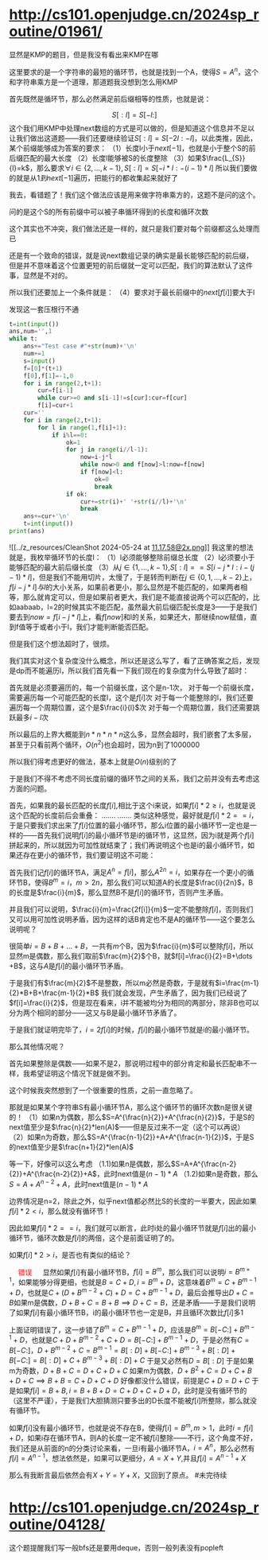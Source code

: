 # http://cs101.openjudge.cn/2024sp_routine/01961/

显然是KMP的题目，但是我没有看出来KMP在哪

这里要求的是一个字符串的最短的循环节，也就是找到一个A，使得$S=A^{n}$，这个和字符串乘方是一个道理，那道题我没想到怎么用KMP

首先既然是循环节，那么必然满足前后缀相等的性质，也就是说：

$$
S[:l]=S[-l:]
$$
这个我们用KMP中处理next数组的方式是可以做的，但是知道这个信息并不足以让我们做出这道题——我们还要继续验证$S[:l]=S[-2l:-l]$，以此类推，因此，某个前缀能够成为答案的要求：
（1）长度l小于$next[-1]$，也就是小于整个S的前后缀匹配的最大长度
（2）长度l能够被S的长度整除
（3）如果$\frac{L_{S}}{l}=k$，那么要求$\forall i\in\{ 2,\dots,k-1 \},S[:l]=S[-i*l:-(i-1)*l]$
所以我们要做的就是从$1到next[-1]$遍历，把能行的都收集起来就好了

我去，看错题了！我们这个做法应该是用来做字符串乘方的，这题不是问的这个。

问的是这个S的所有前缀中可以被子串循环得到的长度和循环次数

这个其实也不冲突，我们做法还是一样的，就只是我们要对每个前缀都这么处理而已

还是有一个致命的错误，就是说next数组记录的确实是最长能够匹配的前后缀，但是并不意味着这个位置更短的前后缀就一定可以匹配，我们的算法默认了这件事，显然是不对的。

所以我们还要加上一个条件就是：
（4）要求对于最长前缀中的$next[f[i]]$要大于l

发现这一套压根行不通
```python
t=int(input())
ans,num='',1
while t:
    ans+="Test case #"+str(num)+'\n'
    num+=1
    s=input()
    f=[0]*(t+1)
    f[0],f[1]=-1,0
    for i in range(2,t+1):
        cur=f[i-1]
        while cur>=0 and s[i-1]!=s[cur]:cur=f[cur]
        f[i]=cur+1
    cur=''
    for i in range(2,t+1):
        for l in range(1,f[i]+1):
            if i%l==0:
                ok=1
                for j in range(i//l-1):
					now=i-j*l
					while now>0 and f[now]>l:now=f[now]
					if f[now]<l:
						ok=0
						break
                if ok:
                    cur+=str(i)+' '+str(i//l)+'\n'
                    break
    ans+=cur+'\n'
    t=int(input())
print(ans)
```
![[../z_resources/CleanShot 2024-05-24 at 11.17.58@2x.png]]
我这里的想法就是，我枚举循环节的长度l：
（1）l必须能够整除前缀总长度
（2）l必须要小于能够匹配的最大前后缀长度
（3）从$j\in\{ 1,\dots,k-1 \}$,$S[:l]==S[i-j*l: i-(j-1)*l]$，但是我们不能用切片，太慢了，于是转而判断在$j\in\{ 0,1,\dots,k-2 \}$上，$f[i-j*l]与l$的大小关系，如果前者更小，那么显然是不能匹配的，如果两者相等，那么就肯定可以，但是如果前者更大，我们是不能直接说两个可以匹配的，比如aabaab，l=2的时候其实不能匹配，虽然最大前后缀匹配长度是3——于是我们要去到$now=f[i-j*l]$上，看$f[now]$和l的关系，如果还大，那继续now赋值，直到f值等于或者小于l，我们才能判断能否匹配。


但是我们这个想法超时了，很烦。

我们其实对这个复杂度没什么概念，所以还是这么写了，看了正确答案之后，发现是dp而不能遍历l，所以我们首先看一下我们现在的复杂度为什么导致了超时：

首先就是必须要遍历的，每一个前缀长度，这个是n-1次，
对于每一个前缀长度，需要遍历每一个可能匹配的长度l，这个是$f[i]$次
对于每一个能整除的l，我们还要遍历每一个周期位置，这个是$\frac{i}{l}$次
对于每一个周期位置，我们还需要跳跃最多$i-l$次

所以最后的上界大概能到$n*n*n*n$这么多，显然会超时，我们嵌套了太多层，甚至于只看前两个循环，$O(n^{2})$也会超时，因为n到了1000000

所以我们得考虑更好的做法，基本上就是$O(n)$级别的了

于是我们不得不考虑不同长度前缀的循环节之间的关系，我们之前并没有去考虑这方面的问题。

首先，如果我的最长匹配的长度$f[i]$,相比于这个i来说，如果$f[i]*2\geq i$，也就是说这个匹配的长度前后会重叠：
.......
   .......
类似这种感觉，最好就是$f[i]*2==i$，于是只要我们求出来了$f[i]$位置的最小循环节，那么i位置的最小循环节一定也是一样的——首先我们说明$f[i]$的最小循环节是i的循环节，这显然，因为i就是两个$f[i]$拼起来的，所以就因为可加性就结束了；我们再说明这个也是i的最小循环节，如果还存在更小的循环节，我们要证明这不可能：

首先我们记$f[i]$的循环节A，满足$A^{n}=f[i]$，那么$A^{2n}=i$，如果存在一个更小的循环节B，使得$B^{m}=i$，$m>2n$，那么我们可以知道A的长度是$\frac{i}{2n}$，B的长度是$\frac{i}{m}$，那么显然B不是$f[i]$的循环节，否则产生矛盾。

并且我们可以说明，$\frac{i}{m}=\frac{2f[i]}{m}$一定不能整除$f[i]$，否则我们又可以用可加性说明矛盾，因为这样的话B肯定也不是A的循环节——这个要怎么说明呢？

很简单$i=B+B+{\dots}+B$，一共有$m$个B，因为$\frac{i}{m}$可以整除$f[i]$，所以显然m是偶数，那么我们取前$\frac{m}{2}$个B，就$f[i]=\frac{i}{2}=B+\dots +B$，这与$A$是$f[i]$的最小循环节矛盾。

于是我们有$\frac{m}{2}$不是整数，所以m必然是奇数，于是就有$i=\frac{m-1}{2}*B+B+\frac{m-1}{2}*B$
我们就会发现，产生矛盾了，因为我们已经说了$f[i]=\frac{i}{2}$，但是现在看来，i并不能被均分为相同的两部分，除非B也可以分为两个相同的部分——这又与B是最小循环节矛盾了。

于是我们就证明完毕了，$i=2f[i]$的时候，$f[i]$的最小循环节就是i的最小循环节。

那么其他情况呢？

首先如果整除是偶数——如果不是2，那说明过程中的部分肯定和最长匹配串不一样，我希望证明这个情况下就是做不到。

这个时候我突然想到了一个很重要的性质，之前一直忽略了。

那就是如果某个字符串S有最小循环节A，那么这个循环节的循环次数n是很关键的！
（1）如果n为偶数，那么$S=A^{\frac{n}{2}}+A^{\frac{n}{2}}$，于是S的next值至少是$\frac{n}{2}*len(A)$——但是反过来不一定（这个可以再说）
（2）如果n为奇数，那么$S=A^{\frac{n-1}{2}}+A+A^{\frac{n-1}{2}}$，于是S的next值至少是$\frac{n+1}{2}*len(A)$

等一下，好像可以这么考虑
（1.1)如果n是偶数，那么$S=A+A^{\frac{n-2}{2}}+A^{\frac{n-2}{2}}+A$，此时next值是$(n-1)*A$
（1.2)如果n是奇数，那么$S=A+A^{n-2}+A$，此时next值是$(n-1)*A$

边界情况是n=2，除此之外，似乎next值都必然比S的长度的一半要大，因此如果$f[i]*2<i$，那么就没有循环节！

因此如果$f[i]*2==i$，我们就可以断言，此时i处的最小循环节就是$f[i]$出的最小循环节，循环次数是$f[i]$的两倍，这个是前面证明了的。

如果$f[i]*2>i$，是否也有类似的结论？

　<font color='red'> 错误 </font>
　
显然如果$f[i]$有最小循环节B，$f[i]=B^{m}$，那么我们可以说明$i=B^{m+1}$，如果能够分得更细，也就是$B=C+D,i=B^{m}+D$，这意味着$B^{m}=C+B^{m-1}+D$，也就是$C+(D+B^{m-2}+C)+D=C+B^{m-1}+D$，最后会推导出$D+C=B$如果m是偶数，$D+B+C=B+B\implies D+C=B$，还是矛盾——于是我们说明了如果$f[i]$有最小循环节B，i的最小循环节也一定是B，并且循环次数比$f[i]$多1

上面证明错误了，这一步错了$B^{m}=C+B^{m-1}+D$，应该是$B^{m}=B[-C:]+B^{m-1}+D$，也就是$C+D+B^{m-2}+C+D=B[-C:]+B^{m-1}+D$，于是必然有$C=B[-C:]$，$D+B^{m-2}+C=B^{m-1}=B[:D]+B[-C:]+B^{m-3}+B[:D]+B[-C:]=B[:D]+C+B^{m-3}+B[:D]+C$
于是又必然有$D=B[:D]$
于是如果m为奇数，$D+B+C=D+C+D+C$
如果m为偶数，$D+B^{2}+C=D+C+B+D+C\implies B+B=C+D+C+D$
好像都没什么错误，前提是$C+D=D+C$
于是如果$f[i]=B+B,i=B+B+D=C+D+C+D+D$，此时是没有循环节的（这里不严谨），于是我们大胆猜测只要多出的D长度不能被$f[i]$所整除，那么就没有循环节。



如果$f[i]$没有最小循环节，也就是说不存在B，使得$f[i]=B^{m},m>1$，此时$i=f[i]+D$，如果i存在循环节A，则A的长度一定不被$f[i]$整除——不行，这个角度不好，我们还是从前面的n的分类讨论来看，一旦i有最小循环节A，$i=A^{n}$，那么必然有$f[i]=A^{n-1}$，想法依然是，如果可以更细分，$A=X+Y$,并且$f[i]=A^{n-1}+X$

那么有我断言最后依然会有$X+Y=Y+X$，又回到了原点。
#未完待续 


# http://cs101.openjudge.cn/2024sp_routine/04128/

这个题提醒我们写一般bfs还是要用deque，否则一般列表没有popleft